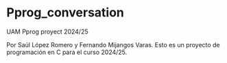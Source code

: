 # Pprog_conversation
UAM Pprog proyect 2024/25

Por Saúl López Romero y Fernando Mijangos Varas.
Esto es un proyecto de programación en C para el curso 2024/25.




